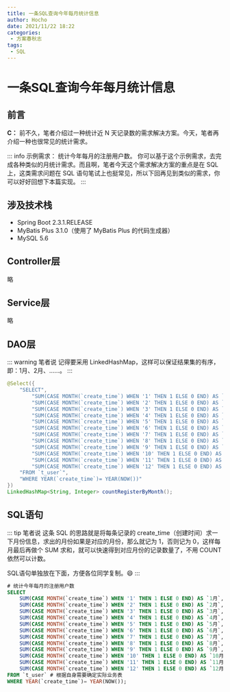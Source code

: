 ```yaml
---
title: 一条SQL查询今年每月统计信息
author: Hocho
date: 2021/11/22 18:22
categories:
 - 方案春秋志
tags:
 - SQL
---
```


# 一条SQL查询今年每月统计信息

## 前言

**C：** 前不久，笔者介绍过一种统计近 N 天记录数的需求解决方案。今天，笔者再介绍一种也很常见的统计需求。

::: info 示例需求： 统计今年每月的注册用户数。
你可以基于这个示例需求，去完成各种类似的月统计需求。而且啊，笔者今天这个需求解决方案的重点是在 SQL 上，这类需求问题在 SQL 语句笔试上也挺常见，所以下回再见到类似的需求，你可以好好回想下本篇实现。
:::

## 涉及技术栈

- Spring Boot 2.3.1.RELEASE
- MyBatis Plus 3.1.0（使用了 MyBatis Plus 的代码生成器）
- MySQL 5.6

## Controller层

略

## Service层

略

## DAO层

::: warning 笔者说
记得要采用 LinkedHashMap，这样可以保证结果集的有序，即：1月、2月、......。
:::

```java
@Select({
    "SELECT",
    	"SUM(CASE MONTH(`create_time`) WHEN '1' THEN 1 ELSE 0 END) AS `1月`,",
    	"SUM(CASE MONTH(`create_time`) WHEN '2' THEN 1 ELSE 0 END) AS `2月`,",
    	"SUM(CASE MONTH(`create_time`) WHEN '3' THEN 1 ELSE 0 END) AS `3月`,",
    	"SUM(CASE MONTH(`create_time`) WHEN '4' THEN 1 ELSE 0 END) AS `4月`,",
    	"SUM(CASE MONTH(`create_time`) WHEN '5' THEN 1 ELSE 0 END) AS `5月`,",
    	"SUM(CASE MONTH(`create_time`) WHEN '6' THEN 1 ELSE 0 END) AS `6月`,",
    	"SUM(CASE MONTH(`create_time`) WHEN '7' THEN 1 ELSE 0 END) AS `7月`,",
    	"SUM(CASE MONTH(`create_time`) WHEN '8' THEN 1 ELSE 0 END) AS `8月`,",
    	"SUM(CASE MONTH(`create_time`) WHEN '9' THEN 1 ELSE 0 END) AS `9月`,",
    	"SUM(CASE MONTH(`create_time`) WHEN '10' THEN 1 ELSE 0 END) AS `10月`,",
    	"SUM(CASE MONTH(`create_time`) WHEN '11' THEN 1 ELSE 0 END) AS `11月`,",
   		"SUM(CASE MONTH(`create_time`) WHEN '12' THEN 1 ELSE 0 END) AS `12月`,",
    "FROM `t_user`",
    "WHERE YEAR(`create_time`)= YEAR(NOW())"
})
LinkedHashMap<String, Integer> countRegisterByMonth();
```

## SQL语句

::: tip 笔者说
这条 SQL 的思路就是将每条记录的 create_time（创建时间）求一下月份信息，求出的月份如果是对应的月份，那么就记为 1，否则记为 0，这样每月最后再做个 SUM 求和，就可以快速得到对应月份的记录数量了，不用 COUNT 依然可以计数。  

SQL语句单独放在下面，方便各位同学复制。:smile: 
:::

```sql
# 统计今年每月的注册用户数
SELECT
	SUM(CASE MONTH(`create_time`) WHEN '1' THEN 1 ELSE 0 END) AS `1月`,
	SUM(CASE MONTH(`create_time`) WHEN '2' THEN 1 ELSE 0 END) AS `2月`,
	SUM(CASE MONTH(`create_time`) WHEN '3' THEN 1 ELSE 0 END) AS `3月`,
	SUM(CASE MONTH(`create_time`) WHEN '4' THEN 1 ELSE 0 END) AS `4月`,
	SUM(CASE MONTH(`create_time`) WHEN '5' THEN 1 ELSE 0 END) AS `5月`,
	SUM(CASE MONTH(`create_time`) WHEN '6' THEN 1 ELSE 0 END) AS `6月`,
	SUM(CASE MONTH(`create_time`) WHEN '7' THEN 1 ELSE 0 END) AS `7月`,
	SUM(CASE MONTH(`create_time`) WHEN '8' THEN 1 ELSE 0 END) AS `8月`,
	SUM(CASE MONTH(`create_time`) WHEN '9' THEN 1 ELSE 0 END) AS `9月`,
	SUM(CASE MONTH(`create_time`) WHEN '10' THEN 1 ELSE 0 END) AS `10月`,
	SUM(CASE MONTH(`create_time`) WHEN '11' THEN 1 ELSE 0 END) AS `11月`,
	SUM(CASE MONTH(`create_time`) WHEN '12' THEN 1 ELSE 0 END) AS `12月` 
FROM `t_user` # 根据自身需要确定实际业务表
WHERE YEAR(`create_time`)= YEAR(NOW());
```
